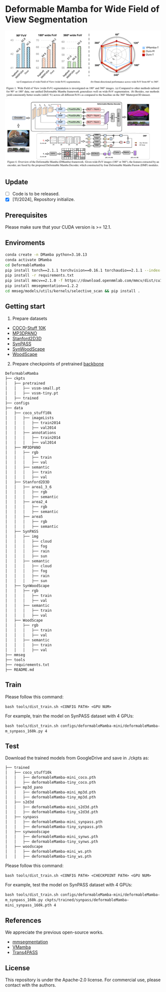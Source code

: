 # Deformable Mamba for Wide Field of View Segmentation
![](figs/fig1.png)
![](figs/fig4.png)


## Update

- [ ] Code is to be released.
- [x] [11/2024], Repository initialize.

## Prerequisites

Please make sure that your CUDA version is >= 12.1.

## Enviroments

```bash
conda create -n DMamba python=3.10.13
conda activate DMamba
cd DeformableMamba
pip install torch==2.1.1 torchvision==0.16.1 torchaudio==2.1.1 --index-url https://download.pytorch.org/whl/cu121
pip install -r requirements.txt
pip install mmcv==2.1.0 -f https://download.openmmlab.com/mmcv/dist/cu118/torch2.1/index.html
pip install mmsegmentation==1.2.2
cd mmseg/models/utils/kernels/selective_scan && pip install .
```

## Getting start
1. Prepare datasets
- [COCO-Stuff 10K](https://github.com/nightrome/cocostuff10k)
- [MP3DPANO](https://github.com/jamycheung/360BEV)
- [Stanford2D3D](https://arxiv.org/abs/1702.01105)
- [SynPASS](https://drive.google.com/file/d/1u-5J13CD6MXpWB53apB-L6kZ3hK1JR77/view?usp=sharing)
- [SynWoodScape](https://github.com/valeoai/WoodScape/issues/94)
- [WoodScape](https://github.com/valeoai/WoodScape)

2. Prepare checkpoints of pretrained [backbone](https://github.com/MzeroMiko/VMamba?tab=readme-ov-file)

```
DeformableMamba
├── ckpts
│   ├── pretrained
│   │   ├── vssm-small.pt
│   │   ├── vssm-tiny.pt
│   ├── trained
├── configs
├── data
│   ├── coco_stuff10k
│   │   ├── imageLists
│   │   │   ├── train2014
│   │   │   ├── val2014
│   │   ├── annotations
│   │   │   ├── train2014
│   │   │   ├── val2014
│   ├── MP3DPANO
│   │   ├── rgb
│   │   │   ├── train
│   │   │   ├── val
│   │   ├── semantic
│   │   │   ├── train
│   │   │   ├── val
│   ├── Stanford2D3D
│   │   ├── area1_3_6
│   │   │   ├── rgb
│   │   │   ├── semantic
│   │   ├── area2_4
│   │   │   ├── rgb
│   │   │   ├── semantic
│   │   ├── area5
│   │   │   ├── rgb
│   │   │   ├── semantic
│   ├── SynPASS
│   │   ├── img
│   │   │   ├── cloud
│   │   │   ├── fog
│   │   │   ├── rain
│   │   │   ├── sun
│   │   ├── semantic
│   │   │   ├── cloud
│   │   │   ├── fog
│   │   │   ├── rain
│   │   │   ├── sun
│   ├── SynWoodScape
│   │   ├── rgb
│   │   │   ├── train
│   │   │   ├── val
│   │   ├── semantic
│   │   │   ├── train
│   │   │   ├── val
│   ├── WoodScape
│   │   ├── rgb
│   │   │   ├── train
│   │   │   ├── val
│   │   ├── semantic
│   │   │   ├── train
│   │   │   ├── val
├── mmseg
├── tools
├── requirements.txt
├── README.md
```

## Train

Please follow this command:

`bash tools/dist_train.sh <CONFIG PATH> <GPU NUM>`

For example, train the model on SynPASS dataset with 4 GPUs:

`bash tools/dist_train.sh configs/deformableMamba-mini/deformableMamba-m_synpass_160k.py 4`

## Test

Download the trained models from GoogleDrive and save in ./ckpts as:

```
├── trained
│   ├── coco_stuff10k
│   │   ├── deformableMamba-mini_coco.pth
│   │   ├── deformableMamba-tiny_coco.pth
│   ├── mp3d_pano
│   │   ├── deformableMamba-mini_mp3d.pth
│   │   ├── deformableMamba-tiny_mp3d.pth
│   ├── s2d3d
│   │   ├── deformableMamba-mini_s2d3d.pth
│   │   ├── deformableMamba-tiny_s2d3d.pth
│   ├── synpass
│   │   ├── deformableMamba-mini_synpass.pth
│   │   ├── deformableMamba-tiny_synpass.pth
│   ├── synwoodscape
│   │   ├── deformableMamba-mini_synws.pth
│   │   ├── deformableMamba-tiny_synws.pth
│   ├── woodscape
│   │   ├── deformableMamba-mini_ws.pth
│   │   ├── deformableMamba-tiny_ws.pth

```

Please follow this command:

`bash tools/dist_train.sh <CONFIG PATH> <CHECKPOINT PATH> <GPU NUM>`

For example, test the model on SynPASS dataset with 4 GPUs:

`bash tools/dist_train.sh configs/deformableMamba-mini/deformableMamba-m_synpass_160k.py ckpts/trained/synpass/deformableMamba-mini_synpass_160k.pth 4`

## References
We appreciate the previous open-source works.
- [mmsegmentation](https://github.com/open-mmlab/mmsegmentation)
- [VMamba](https://github.com/MzeroMiko/VMamba?tab=readme-ov-file)
- [Trans4PASS](https://github.com/jamycheung/Trans4PASS/tree/main)

## License

This repository is under the Apache-2.0 license. For commercial use, please contact with the authors.
